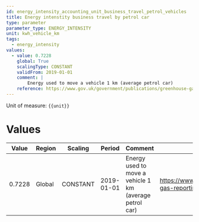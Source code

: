 ```yaml
---
id: energy_intensity_accounting_unit_business_travel_petrol_vehicles
title: Energy intenstity business travel by petrol car
type: parameter
parameter_type: ENERGY_INTENSITY
unit: kwh_vehicle_km
tags:
  - energy_intensity
values:
  - value: 0.7228
    global: True
    scalingType: CONSTANT
    validFrom: 2019-01-01
    comment: |
        Energy used to move a vehicle 1 km (average petrol car)
    reference: https://www.gov.uk/government/publications/greenhouse-gas-reporting-conversion-factors-2020
---
```



Unit of measure: `{{unit}}`


# Values


| Value | Region | Scaling | Period | Comment | Reference |
|-------|--------|---------|--------|---------|-----------|
| 0.7228 | Global | CONSTANT | 2019-01-01 | Energy used to move a vehicle 1 km (average petrol car) | https://www.gov.uk/government/publications/greenhouse-gas-reporting-conversion-factors-2020 |


